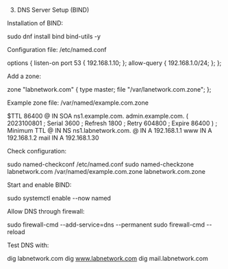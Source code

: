 3. DNS Server Setup (BIND)

Installation of BIND:

sudo dnf install bind bind-utils -y


Configuration file: /etc/named.conf

options {
    listen-on port 53 { 192.168.1.10; };
    allow-query { 192.168.1.0/24; };
};


Add a zone:

zone "labnetwork.com" {
    type master;
    file "/var/lanetwork.com.zone";
};


Example zone file: /var/named/example.com.zone

$TTL 86400
@   IN  SOA ns1.example.com. admin.example.com. (
        2023100801 ; Serial
        3600       ; Refresh
        1800       ; Retry
        604800     ; Expire
        86400 )    ; Minimum TTL
@   IN  NS  ns1.labnetwork.com.
@   IN  A   192.168.1.1
www IN  A   192.168.1.2
mail IN A   192.168.1.30


Check configuration:

sudo named-checkconf /etc/named.conf
sudo named-checkzone labnetwork.com /var/named/example.com.zone
labnetwork.com.zone

Start and enable BIND:

sudo systemctl enable --now named


Allow DNS through firewall:

sudo firewall-cmd --add-service=dns --permanent
sudo firewall-cmd --reload


Test DNS with:

dig labnetwork.com
dig www.labnetwork.com
dig mail.labnetwork.com

